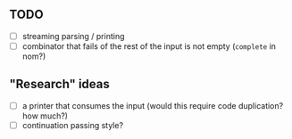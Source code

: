 ## TODO
- [ ] streaming parsing / printing
- [ ] combinator that fails of the rest of the input is not empty (`complete` in nom?)

## "Research" ideas
- [ ] a printer that consumes the input (would this require code duplication? how much?)
- [ ] continuation passing style?